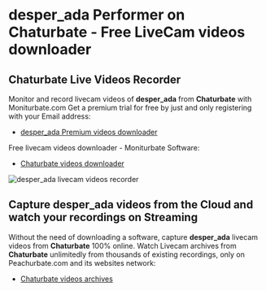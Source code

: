 # desper_ada Performer on Chaturbate - Free LiveCam videos downloader

## Chaturbate Live Videos Recorder

Monitor and record livecam videos of **desper_ada** from **Chaturbate** with Moniturbate.com
Get a premium trial for free by just and only registering with your Email address:
* [desper_ada Premium videos downloader](https://moniturbate.com/request-demo-licence-key.html)

Free livecam videos downloader - Moniturbate Software:
* [Chaturbate videos downloader](https://moniturbate.com/moniturbate-download-software.html)

![desper_ada livecam videos recorder](https://peachurnet.com/templates/moniturbate-software.png)


## Capture desper_ada videos from the Cloud and watch your recordings on Streaming

Without the need of downloading a software, capture **desper_ada** livecam videos from **Chaturbate** 100% online.
Watch Livecam archives from **Chaturbate** unlimitedly from thousands of existing recordings, only on Peachurbate.com and its websites network:
* [Chaturbate videos archives](https://peachurnet.com/)